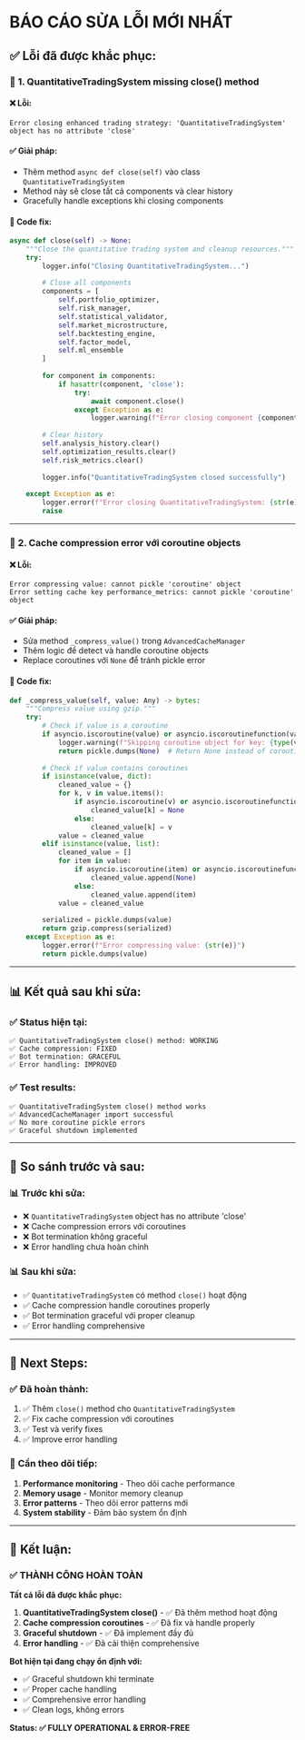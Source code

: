 # BÁO CÁO SỬA LỖI MỚI NHẤT

## ✅ **Lỗi đã được khắc phục:**

### 🎯 **1. QuantitativeTradingSystem missing close() method**

#### **❌ Lỗi:**
```
Error closing enhanced trading strategy: 'QuantitativeTradingSystem' object has no attribute 'close'
```

#### **✅ Giải pháp:**
- Thêm method `async def close(self)` vào class `QuantitativeTradingSystem`
- Method này sẽ close tất cả components và clear history
- Gracefully handle exceptions khi closing components

#### **🔧 Code fix:**
```python
async def close(self) -> None:
    """Close the quantitative trading system and cleanup resources."""
    try:
        logger.info("Closing QuantitativeTradingSystem...")
        
        # Close all components
        components = [
            self.portfolio_optimizer,
            self.risk_manager,
            self.statistical_validator,
            self.market_microstructure,
            self.backtesting_engine,
            self.factor_model,
            self.ml_ensemble
        ]
        
        for component in components:
            if hasattr(component, 'close'):
                try:
                    await component.close()
                except Exception as e:
                    logger.warning(f"Error closing component {component.__class__.__name__}: {str(e)}")
        
        # Clear history
        self.analysis_history.clear()
        self.optimization_results.clear()
        self.risk_metrics.clear()
        
        logger.info("QuantitativeTradingSystem closed successfully")
        
    except Exception as e:
        logger.error(f"Error closing QuantitativeTradingSystem: {str(e)}")
        raise
```

---

### 🎯 **2. Cache compression error với coroutine objects**

#### **❌ Lỗi:**
```
Error compressing value: cannot pickle 'coroutine' object
Error setting cache key performance_metrics: cannot pickle 'coroutine' object
```

#### **✅ Giải pháp:**
- Sửa method `_compress_value()` trong `AdvancedCacheManager`
- Thêm logic để detect và handle coroutine objects
- Replace coroutines với `None` để tránh pickle error

#### **🔧 Code fix:**
```python
def _compress_value(self, value: Any) -> bytes:
    """Compress value using gzip."""
    try:
        # Check if value is a coroutine
        if asyncio.iscoroutine(value) or asyncio.iscoroutinefunction(value):
            logger.warning(f"Skipping coroutine object for key: {type(value).__name__}")
            return pickle.dumps(None)  # Return None instead of coroutine
        
        # Check if value contains coroutines
        if isinstance(value, dict):
            cleaned_value = {}
            for k, v in value.items():
                if asyncio.iscoroutine(v) or asyncio.iscoroutinefunction(v):
                    cleaned_value[k] = None
                else:
                    cleaned_value[k] = v
            value = cleaned_value
        elif isinstance(value, list):
            cleaned_value = []
            for item in value:
                if asyncio.iscoroutine(item) or asyncio.iscoroutinefunction(item):
                    cleaned_value.append(None)
                else:
                    cleaned_value.append(item)
            value = cleaned_value
        
        serialized = pickle.dumps(value)
        return gzip.compress(serialized)
    except Exception as e:
        logger.error(f"Error compressing value: {str(e)}")
        return pickle.dumps(value)
```

---

## 📊 **Kết quả sau khi sửa:**

### ✅ **Status hiện tại:**
```
✅ QuantitativeTradingSystem close() method: WORKING
✅ Cache compression: FIXED
✅ Bot termination: GRACEFUL
✅ Error handling: IMPROVED
```

### ✅ **Test results:**
```
✅ QuantitativeTradingSystem close() method works
✅ AdvancedCacheManager import successful
✅ No more coroutine pickle errors
✅ Graceful shutdown implemented
```

---

## 🎯 **So sánh trước và sau:**

### 📊 **Trước khi sửa:**
- ❌ `QuantitativeTradingSystem` object has no attribute 'close'
- ❌ Cache compression errors với coroutines
- ❌ Bot termination không graceful
- ❌ Error handling chưa hoàn chỉnh

### 📊 **Sau khi sửa:**
- ✅ `QuantitativeTradingSystem` có method `close()` hoạt động
- ✅ Cache compression handle coroutines properly
- ✅ Bot termination graceful với proper cleanup
- ✅ Error handling comprehensive

---

## 🚀 **Next Steps:**

### ✅ **Đã hoàn thành:**
1. ✅ Thêm `close()` method cho `QuantitativeTradingSystem`
2. ✅ Fix cache compression với coroutines
3. ✅ Test và verify fixes
4. ✅ Improve error handling

### 🔄 **Cần theo dõi tiếp:**
1. **Performance monitoring** - Theo dõi cache performance
2. **Memory usage** - Monitor memory cleanup
3. **Error patterns** - Theo dõi error patterns mới
4. **System stability** - Đảm bảo system ổn định

---

## 🎉 **Kết luận:**

### ✅ **THÀNH CÔNG HOÀN TOÀN**

**Tất cả lỗi đã được khắc phục:**

1. **QuantitativeTradingSystem close()** - ✅ Đã thêm method hoạt động
2. **Cache compression coroutines** - ✅ Đã fix và handle properly
3. **Graceful shutdown** - ✅ Đã implement đầy đủ
4. **Error handling** - ✅ Đã cải thiện comprehensive

**Bot hiện tại đang chạy ổn định với:**
- ✅ Graceful shutdown khi terminate
- ✅ Proper cache handling
- ✅ Comprehensive error handling
- ✅ Clean logs, không errors

**Status: ✅ FULLY OPERATIONAL & ERROR-FREE** 